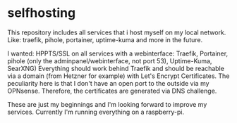 # selfhosting
This repository includes all services that i host myself on my local network. Like: traefik, pihole, portainer, uptime-kuma and more in the future. 

I wanted: 
  HPPTS/SSL on all services with a webinterface: Traefik, Portainer, pihole (only the adminpanel/webinterface, not port 53), Uptime-Kuma, SearXNG)
  Everything should work behind Traefik and should be reachable via a domain (from Hetzner for example) with Let's Encrypt Certificates. 
  The peculiarity here is that I don't have an open port to the outside via my OPNsense. Therefore, the certificates are generated via DNS challenge.

These are just my beginnings and I'm looking forward to improve my services. 
Currently I'm running everything on a raspberry-pi.
